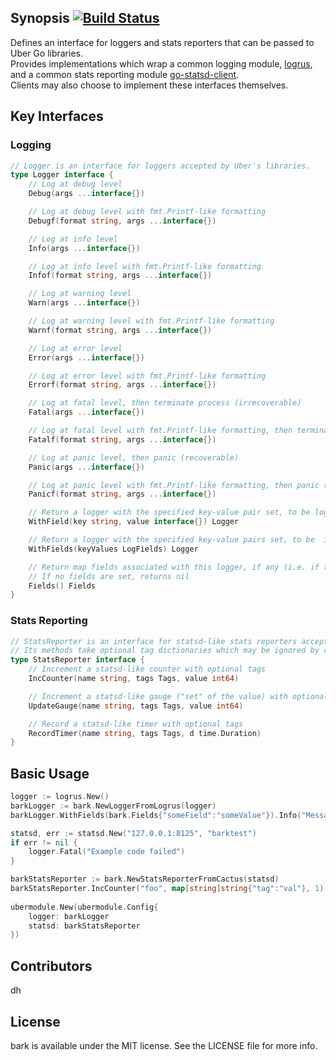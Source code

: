 ## Synopsis  [![Build Status](https://travis-ci.org/uber-common/bark.svg?branch=master)](https://travis-ci.org/uber-common/bark)

Defines an interface for loggers and stats reporters that can be passed to Uber Go libraries.  
Provides implementations which wrap a common logging module, [logrus](https://github.com/sirupsen/logrus), 
and a common stats reporting module [go-statsd-client](https://github.com/cactus/go-statsd-client).  
Clients may also choose to implement these interfaces themselves.

## Key Interfaces

### Logging

```go
// Logger is an interface for loggers accepted by Uber's libraries.
type Logger interface {
	// Log at debug level
	Debug(args ...interface{})

	// Log at debug level with fmt.Printf-like formatting
	Debugf(format string, args ...interface{})

	// Log at info level
	Info(args ...interface{})

	// Log at info level with fmt.Printf-like formatting
	Infof(format string, args ...interface{})

	// Log at warning level
	Warn(args ...interface{})

	// Log at warning level with fmt.Printf-like formatting
	Warnf(format string, args ...interface{})

	// Log at error level
	Error(args ...interface{})

	// Log at error level with fmt.Printf-like formatting
	Errorf(format string, args ...interface{})

	// Log at fatal level, then terminate process (irrecoverable)
	Fatal(args ...interface{})

	// Log at fatal level with fmt.Printf-like formatting, then terminate process (irrecoverable)
	Fatalf(format string, args ...interface{})

	// Log at panic level, then panic (recoverable)
	Panic(args ...interface{})

	// Log at panic level with fmt.Printf-like formatting, then panic (recoverable)
	Panicf(format string, args ...interface{})

	// Return a logger with the specified key-value pair set, to be logged in a subsequent normal logging call
	WithField(key string, value interface{}) Logger

	// Return a logger with the specified key-value pairs set, to be  included in a subsequent normal logging call
	WithFields(keyValues LogFields) Logger

	// Return map fields associated with this logger, if any (i.e. if this logger was returned from WithField[s])
	// If no fields are set, returns nil
	Fields() Fields
}
```

### Stats Reporting

```go
// StatsReporter is an interface for statsd-like stats reporters accepted by Uber's libraries.
// Its methods take optional tag dictionaries which may be ignored by concrete implementations.
type StatsReporter interface {
	// Increment a statsd-like counter with optional tags
	IncCounter(name string, tags Tags, value int64)

	// Increment a statsd-like gauge ("set" of the value) with optional tags
	UpdateGauge(name string, tags Tags, value int64)

	// Record a statsd-like timer with optional tags
	RecordTimer(name string, tags Tags, d time.Duration)
}
```

## Basic Usage

```go
logger := logrus.New()
barkLogger := bark.NewLoggerFromLogrus(logger)
barkLogger.WithFields(bark.Fields{"someField":"someValue"}).Info("Message")

statsd, err := statsd.New("127.0.0.1:8125", "barktest")
if err != nil {
    logger.Fatal("Example code failed")
}

barkStatsReporter := bark.NewStatsReporterFromCactus(statsd)  
barkStatsReporter.IncCounter("foo", map[string]string{"tag":"val"}, 1)
 
ubermodule.New(ubermodule.Config{
    logger: barkLogger
    statsd: barkStatsReporter
})
```

## Contributors

dh

## License

bark is available under the MIT license. See the LICENSE file for more info.
